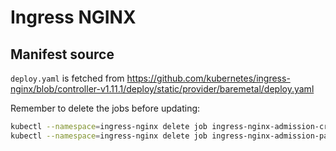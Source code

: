 # Ingress NGINX

## Manifest source

`deploy.yaml` is fetched from <https://github.com/kubernetes/ingress-nginx/blob/controller-v1.11.1/deploy/static/provider/baremetal/deploy.yaml>

Remember to delete the jobs before updating:

```bash
kubectl --namespace=ingress-nginx delete job ingress-nginx-admission-create
kubectl --namespace=ingress-nginx delete job ingress-nginx-admission-patch
```
